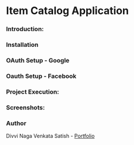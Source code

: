 # Item Catalog Application

### Introduction:


### Installation


### OAuth Setup - Google


### Oauth Setup - Facebook



### Project Execution:



### Screenshots:



### Author

Divvi Naga Venkata Satish - [Portfolio](https://satishdivvi.github.io)